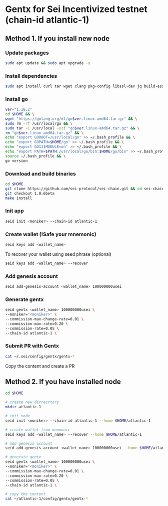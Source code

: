 # Gentx for Sei Incentivized testnet (chain-id atlantic-1)

## Method 1. If you install new node

### Update packages
```Bash
sudo apt update && sudo apt upgrade -y
```
### Install dependencies
```Bash
sudo apt install curl tar wget clang pkg-config libssl-dev jq build-essential bsdmainutils ncdu gcc git jq liblz4-tool -y
```
### Install go
```Bash
ver="1.18.2"
cd $HOME && \
wget "https://golang.org/dl/go$ver.linux-amd64.tar.gz" && \
sudo rm -rf /usr/local/go && \
sudo tar -C /usr/local -xzf "go$ver.linux-amd64.tar.gz" && \
rm "go$ver.linux-amd64.tar.gz" && \
echo "export GOROOT=/usr/local/go" >> ~/.bash_profile && \
echo "export GOPATH=$HOME/go" >> ~/.bash_profile && \
echo "export GO111MODULE=on" >> ~/.bash_profile && \
echo "export PATH=$PATH:/usr/local/go/bin:$HOME/go/bin" >> ~/.bash_profile && \
source ~/.bash_profile && \
go version
```
### Download and build binaries
```Bash
cd $HOME
git clone https://github.com/sei-protocol/sei-chain.git && cd sei-chain
git checkout 1.0.6beta
make install
```
### Init app
```Bash
seid init <moniker> --chain-id atlantic-1
```
### Create wallet (!Safe your mnemonic)
```Bash
seid keys add <wallet_name>
```
To recover your wallet using seed phrase (optional)
```Bash
seid keys add <wallet_name> --recover
```
### Add genesis account
```Bash
seid add-genesis-account <wallet_name> 100000000usei
```
### Generate gentx
```Bash
seid gentx <wallet_name> 100000000usei \
--moniker="<moniker>" \
--commission-max-change-rate=0.01 \
--commission-max-rate=0.20 \
--commission-rate=0.05 \
--chain-id atlantic-1 \
```
### Submit PR with Gentx
```Bash
cat ~/.sei/config/gentx/gentx-*
```
Copy the content and create a PR

## Method 2. If you have installed node

```Bash
cd $HOME

# create new dirrecrtory
mkdir atlantic-1

# init node
seid init <moniker> --chain-id atlantic-1 --home $HOME/atlantic-1

# create wallet from mnemonic
seid keys add <wallet_name> --recover --home $HOME/atlantic-1 

# add genesis account
seid add-genesis-account <wallet_name> 100000000usei --home $HOME/atlantic-1

# generate gentx
seid gentx <wallet_name> 100000000usei \
--moniker="<moniker>" \
--commission-max-change-rate=0.01 \
--commission-max-rate=0.20 \
--commission-rate=0.05 \
--chain-id atlantic-1 \

# copy the content
cat ~/atlantic-1/config/gentx/gentx-*
```
